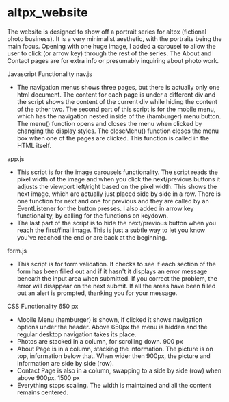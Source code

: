 # altpx_website
The website is designed to show off a portrait series for altpx (fictional photo business). It is a very minimalist aesthetic, with the portraits being the main focus. Opening with one huge image, I added a carousel to allow the user to click (or arrow key) through the rest of the series. The About and Contact pages are for extra info or presumably inquiring about photo work. 

Javascript Functionality 
nav.js
- The navigation menus shows three pages, but there is actually only one html document. The content for each page is under a different div and the script shows the content of the current div while hiding the content of the other two. 
The second part of this script is for the mobile menu, which has the navigation nested inside of the (hamburger) menu button. The menu() function opens and closes the menu when clicked by changing the display styles. The closeMenu() function closes the menu box when one of the pages are clicked. This function is called in the HTML itself. 
	
app.js
 - This script is for the image carousels functionality. The script reads the pixel width of the image and when you click the next/previous buttons it adjusts the viewport left/right based on the pixel width. This shows the next image, which are actually just placed side by side in a row. There is one function for next and one for previous and they are called by an EventListener for the button presses. I also added in arrow key functionality, by calling for the functions on keydown. 
 - The last part of the script is to hide the next/previous button when you reach the first/final image. This is just a subtle way to let you know you've reached the end or are back at the beginning. 
	
form.js
 - This script is for form validation. It checks to see if each section of the form has been filled out and if it hasn't it displays an error message beneath the input area when submitted. If you correct the problem, the error will disappear on the next submit. If all the areas have been filled out an alert is prompted, thanking you for your message. 

CSS Functionality 
650 px
 - Mobile Menu (hamburger) is shown, if clicked it shows navigation options under the header. Above 650px the menu is hidden and the regular desktop navigation takes its place. 
 - Photos are stacked in a column, for scrolling down. 
900 px
 - About Page is in a column, stacking the information. The picture is on top, information below that. When wider then 900px, the picture and information are side by side (row). 
 - Contact Page is also in a column, swapping to a side by side (row) when above 900px. 
1500 px
 - Everything stops scaling. The width is maintained and all the content remains centered. 
